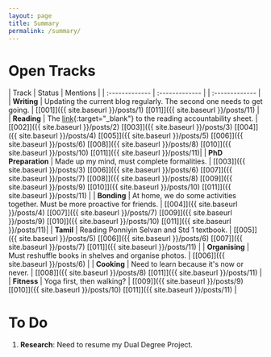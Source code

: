 ```yaml
---
layout: page
title: Summary
permalink: /summary/
---
```

# Open Tracks

| Track | Status | Mentions |
| :------------- | :------------- | | :------------- |
| **Writing** | Updating the current blog regularly. The second one needs to get going. | [\[001\]]({{ site.baseurl }}/posts/1) [\[011\]]({{ site.baseurl }}/posts/11) |
| **Reading** | The [link](https://docs.google.com/spreadsheets/d/e/2PACX-1vTNBPS_v6iWKphkLI2sJ5VP91DHs0HaHp_3x7BBs1xobIIhNkgkYJmjdgdcr4PlF0x1BMgKnOXHc6l2/pubhtml?gid=1307999830&single=true){:target="_blank"} to the reading accountability sheet. | [\[002\]]({{ site.baseurl }}/posts/2) [\[003\]]({{ site.baseurl }}/posts/3) [\[004\]]({{ site.baseurl }}/posts/4) [\[005\]]({{ site.baseurl }}/posts/5) [\[006\]]({{ site.baseurl }}/posts/6) [\[008\]]({{ site.baseurl }}/posts/8) [\[010\]]({{ site.baseurl }}/posts/10) [\[011\]]({{ site.baseurl }}/posts/11)|
| **PhD Preparation** | Made up my mind, must complete formalities. | [\[003\]]({{ site.baseurl }}/posts/3) [\[006\]]({{ site.baseurl }}/posts/6) [\[007\]]({{ site.baseurl }}/posts/7) [\[008\]]({{ site.baseurl }}/posts/8) [\[009\]]({{ site.baseurl }}/posts/9) [\[010\]]({{ site.baseurl }}/posts/10) [\[011\]]({{ site.baseurl }}/posts/11) |
| **Bonding** | At home, we do some activities together. Must be more proactive for friends. | [\[004\]]({{ site.baseurl }}/posts/4) [\[007\]]({{ site.baseurl }}/posts/7) [\[009\]]({{ site.baseurl }}/posts/9) [\[010\]]({{ site.baseurl }}/posts/10) [\[011\]]({{ site.baseurl }}/posts/11)|
| **Tamil** | Reading Ponniyin Selvan and Std 1 textbook. | [\[005\]]({{ site.baseurl }}/posts/5) [\[006\]]({{ site.baseurl }}/posts/6) [\[007\]]({{ site.baseurl }}/posts/7) [\[011\]]({{ site.baseurl }}/posts/11) |
| **Organising** | Must reshuffle books in shelves and organise photos. | [\[006\]]({{ site.baseurl }}/posts/6) |
| **Cooking** | Need to learn because it's now or never. | [\[008\]]({{ site.baseurl }}/posts/8) [\[011\]]({{ site.baseurl }}/posts/11) |
| **Fitness** | Yoga first, then walking? | [\[009\]]({{ site.baseurl }}/posts/9) [\[010\]]({{ site.baseurl }}/posts/10) [\[011\]]({{ site.baseurl }}/posts/11) |


# To Do

1. **Research**: Need to resume my Dual Degree Project.
